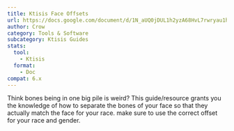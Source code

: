 ```yaml
---
title: Ktisis Face Offsets
url: https://docs.google.com/document/d/1N_aUQ0jDUL1h2yzA68HvL7rwryau1h1cRY6itfPaHsE
author: Crow
category: Tools & Software
subcategory: Ktisis Guides
stats:
  tool:
    - Ktisis
  format:
    - Doc
compat: 6.x
---
```

Think bones being in one big pile is weird? This guide/resource grants you the knowledge of how to separate the bones of your face so that they actually match the face for your race. make sure to use the correct offset for your race and gender.